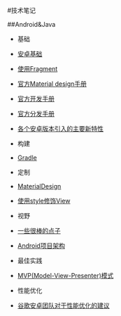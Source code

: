 #技术笔记

##Android&Java
+  基础
  +  [安卓基础](Android&Java/AndroidBasic.md)
  +  [使用Fragment](Android&Java/Fragments.md)
  +  [官方Material design手册](Android&Java/AndroidOfficialMaterialDesignGuild.md)
  +  [官方开发手册](Android&Java/AndroidOfficialDevelopGuild.md)
  +  [官方分发手册](Android&Java/AndroidOfficialDistributeGuild.md)
  +  [各个安卓版本引入的主要新特性](Android&Java/NewInAndroid.md)
  
+  构建
  +  [Gradle](Android&Java/Gradle.md)
  
+  定制
  +  [MaterialDesign](Android&Java/MaterialDesign.md)
  +  [使用style修饰View](Android&Java/StylingViews.md)
  
+  视野
  +  [一些很棒的点子](Android&Java/CoolIdea.md)
  +  [Android项目架构](Android&Java/AndroidProjectArch.md)
  
+  最佳实践
  +  [MVP(Model-View-Presenter)模式](Android&Java/MVP.md)
  
+  性能优化
  +  [谷歌安卓团队对于性能优化的建议](Android&Java/AndroidPerformancePatterns.md)